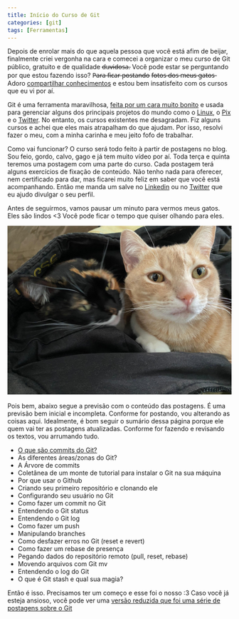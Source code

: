 ```yaml
---
title: Início do Curso de Git
categories: [git]
tags: [Ferramentas]
---
```


Depois de enrolar mais do que aquela pessoa que você está afim de beijar, finalmente criei vergonha na cara e comecei a organizar o meu curso de Git público, gratuito e de qualidade d̶u̶v̶i̶d̶o̶s̶a̶. Você pode estar se perguntando por que estou fazendo isso? P̶a̶r̶a̶ f̶i̶c̶a̶r̶ p̶o̶s̶t̶a̶n̶d̶o̶ f̶o̶t̶o̶s̶ d̶o̶s̶ m̶e̶u̶s̶ g̶a̶t̶o̶s̶  Adoro [compartilhar conhecimentos](/posts/compartilhe-agora/) e estou bem insatisfeito com os cursos que eu vi por aí. 

Git é uma ferramenta maravilhosa, [feita por um cara muito bonito](https://pt.wikipedia.org/wiki/Linus_Torvalds) e usada para gerenciar alguns dos principais projetos do mundo como o [Linux](https://Github.com/torvalds/linux), o [Pix](https://Github.com/bacen) e o [Twitter](https://Github.com/twitter).  No entanto, os cursos existentes me desagradam. Fiz alguns cursos e achei que eles mais atrapalham do que ajudam. Por isso, resolvi fazer o meu, com a minha carinha e meu jeito fofo de trabalhar.

Como vai funcionar? O curso será todo feito à partir de postagens no blog. Sou feio, gordo, calvo, gago e já tem muito vídeo por aí. Toda terça e quinta teremos uma postagem com uma parte do curso. Cada postagem terá alguns exercícios de fixação de conteúdo. Não tenho nada para oferecer, nem certificado para dar, mas ficarei muito feliz em saber que você está acompanhando. Então me manda um salve no [Linkedin](https://linkedin.com/in/aleatoriodevbr) ou no [Twitter](https://twitter.com/aleatoriodevbr) que eu ajudo divulgar o seu perfil.

Antes de seguirmos, vamos pausar um minuto para vermos meus gatos. Eles são lindos <3 Você pode ficar o tempo que quiser olhando para eles.

![Alt apollo e selina](/images/apollo_selina.jpeg)

Pois bem, abaixo segue a previsão com o conteúdo das postagens. É uma previsão bem inicial e incompleta. Conforme for postando, vou alterando as coisas aqui. Idealmente, é bom seguir o sumário dessa página porque ele quem vai ter as postagens atualizadas. Conforme for fazendo e revisando os textos, vou arrumando tudo. 

* [O que são commits do Git?](/posts/o_que_sao_commits)
* As diferentes áreas/zonas do Git?
* A Árvore de commits 
* Coletânea de um monte de tutorial para instalar o Git na sua máquina
* Por que usar o Github
* Criando seu primeiro repositório e clonando ele
* Configurando seu usuário no Git
* Como fazer um commit no Git 
* Entendendo o Git status
* Entendendo o Git log
* Como fazer um push
* Manipulando branches
* Como desfazer erros no Git (reset e revert)
* Como fazer um rebase de presença 
* Pegando dados do repositório remoto (pull, reset, rebase)
* Movendo arquivos com Git mv
* Entendendo o log do Git
* O que é Git stash e qual sua magia?


Então é isso. Precisamos ter um começo e esse foi o nosso :3 
Caso você já esteja ansioso, você pode ver uma [versão reduzida que foi uma série de postagens sobre o Git](/posts/introducao-git/)